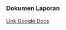 ### Dokumen Laporan

[Link Google Docs](https://docs.google.com/document/d/116NRfTkcwP03ETxYo6EUkhKPC68il3nL6VyWbWqaZOY/edit?usp=sharing)

